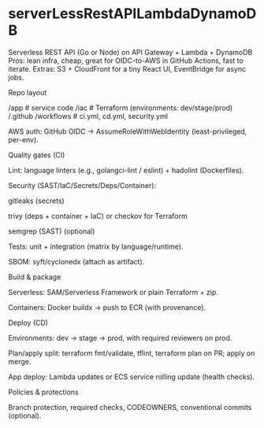 # serverLessRestAPILambdaDynamoDB
Serverless REST API (Go or Node) on API Gateway + Lambda + DynamoDB  Pros: lean infra, cheap, great for OIDC-to-AWS in GitHub Actions, fast to iterate.  Extras: S3 + CloudFront for a tiny React UI, EventBridge for async jobs.

Repo layout

/app          # service code
/iac          # Terraform (environments: dev/stage/prod)
/.github
  /workflows  # ci.yml, cd.yml, security.yml


AWS auth: GitHub OIDC → AssumeRoleWithWebIdentity (least-privileged, per-env).

Quality gates (CI)

Lint: language linters (e.g., golangci-lint / eslint) + hadolint (Dockerfiles).

Security (SAST/IaC/Secrets/Deps/Container):

gitleaks (secrets)

trivy (deps + container + IaC) or checkov for Terraform

semgrep (SAST) (optional)

Tests: unit + integration (matrix by language/runtime).

SBOM: syft/cyclonedx (attach as artifact).

Build & package

Serverless: SAM/Serverless Framework or plain Terraform + zip.

Containers: Docker buildx → push to ECR (with provenance).

Deploy (CD)

Environments: dev → stage → prod, with required reviewers on prod.

Plan/apply split: terraform fmt/validate, tflint, terraform plan on PR; apply on merge.

App deploy: Lambda updates or ECS service rolling update (health checks).

Policies & protections

Branch protection, required checks, CODEOWNERS, conventional commits (optional).
